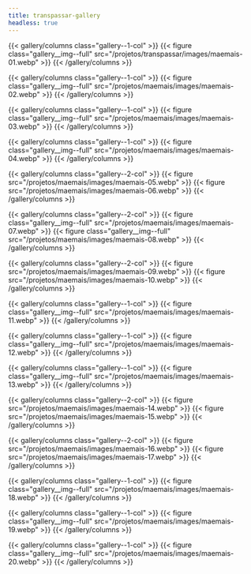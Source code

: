 ```yaml
---
title: transpassar-gallery
headless: true
---
```


{{< gallery/columns class="gallery--1-col" >}}
  {{< figure class="gallery__img--full" src="/projetos/transpassar/images/maemais-01.webp" >}}
{{< /gallery/columns >}}

{{< gallery/columns class="gallery--1-col" >}}
  {{< figure class="gallery__img--full" src="/projetos/maemais/images/maemais-02.webp" >}}
{{< /gallery/columns >}}

{{< gallery/columns class="gallery--1-col" >}}
  {{< figure class="gallery__img--full" src="/projetos/maemais/images/maemais-03.webp" >}}
{{< /gallery/columns >}}

{{< gallery/columns class="gallery--1-col" >}}
  {{< figure class="gallery__img--full" src="/projetos/maemais/images/maemais-04.webp" >}}
{{< /gallery/columns >}}

{{< gallery/columns class="gallery--2-col" >}}
  {{< figure src="/projetos/maemais/images/maemais-05.webp" >}}
  {{< figure src="/projetos/maemais/images/maemais-06.webp" >}}
{{< /gallery/columns >}}

{{< gallery/columns class="gallery--2-col" >}}
  {{< figure class="gallery__img--full" src="/projetos/maemais/images/maemais-07.webp" >}}
  {{< figure class="gallery__img--full" src="/projetos/maemais/images/maemais-08.webp" >}}
{{< /gallery/columns >}}

{{< gallery/columns class="gallery--2-col" >}}
  {{< figure src="/projetos/maemais/images/maemais-09.webp" >}}
  {{< figure src="/projetos/maemais/images/maemais-10.webp" >}}
{{< /gallery/columns >}}

{{< gallery/columns class="gallery--1-col" >}}
  {{< figure class="gallery__img--full" src="/projetos/maemais/images/maemais-11.webp" >}}
{{< /gallery/columns >}}

{{< gallery/columns class="gallery--1-col" >}}
  {{< figure class="gallery__img--full" src="/projetos/maemais/images/maemais-12.webp" >}}
{{< /gallery/columns >}}

{{< gallery/columns class="gallery--1-col" >}}
  {{< figure class="gallery__img--full" src="/projetos/maemais/images/maemais-13.webp" >}}
{{< /gallery/columns >}}

{{< gallery/columns class="gallery--2-col" >}}
  {{< figure src="/projetos/maemais/images/maemais-14.webp" >}}
  {{< figure src="/projetos/maemais/images/maemais-15.webp" >}}
{{< /gallery/columns >}}

{{< gallery/columns class="gallery--2-col" >}}
  {{< figure src="/projetos/maemais/images/maemais-16.webp" >}}
  {{< figure src="/projetos/maemais/images/maemais-17.webp" >}}
{{< /gallery/columns >}}

{{< gallery/columns class="gallery--1-col" >}}
  {{< figure class="gallery__img--full" src="/projetos/maemais/images/maemais-18.webp" >}}
{{< /gallery/columns >}}

{{< gallery/columns class="gallery--1-col" >}}
  {{< figure class="gallery__img--full" src="/projetos/maemais/images/maemais-19.webp" >}}
{{< /gallery/columns >}}

{{< gallery/columns class="gallery--1-col" >}}
  {{< figure class="gallery__img--full" src="/projetos/maemais/images/maemais-20.webp" >}}
{{< /gallery/columns >}}
